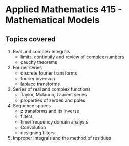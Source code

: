 # Applied Mathematics 415 - Mathematical Models

## **Topics covered**

1. Real and complex integrals
   - limits, continuity and review of complex numbers
   - cauchy theorems  
2. Fourier series
   - discrete fourier transforms
   - fourier inversion
   - laplace transforms
3. Series of real and complex functions
   - Taylor, Mclaurin, Laurent series 
   - properties of zeroes and poles 
4. Sequence spaces
   - z transforms and its inverse
   - filters
   - time/frequency domain analysis
   - Convolution
   - designing filters
5. Improper integrals and the method of residues 
